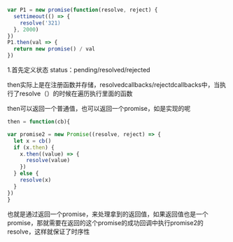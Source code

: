 ```javascript

var P1 = new promise(function(resolve, reject) {
  settimeout(() => {
    resolve('321)
  }, 2000)
})
P1.then(val => {
  return new promise() / val
})
```


1.首先定义状态
status：pending/resolved/rejected

then实际上是在注册函数并存储，resolvedcallbacks/rejectdcallbacks中，当执行了resolve（）的时候在遍历执行里面的函数

then可以返回一个普通值，也可以返回一个promise，如是实现的呢
```javascript
then = function(cb){

var promise2 = new Promise((resolve, reject) => {
  let x = cb()
  if (x.then) {
    x.then((value) => {
      resolve(value)
    })
  } else {
    resolve(x)
  }
})
}
```
也就是通过返回一个promise，来处理拿到的返回值，如果返回值也是一个promise，那就需要在返回的这个promise的成功回调中执行promise2的resolve，这样就保证了时序性